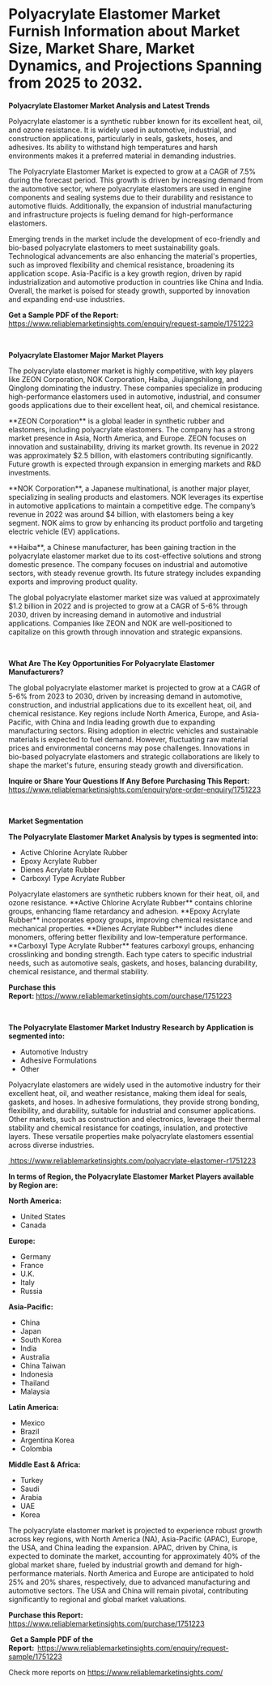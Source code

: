 <p><h1>Polyacrylate Elastomer Market Furnish Information about Market Size, Market Share, Market Dynamics, and Projections Spanning from 2025 to 2032.</h1></p><p><strong>Polyacrylate Elastomer Market Analysis and Latest Trends</strong></p>
<p><p>Polyacrylate elastomer is a synthetic rubber known for its excellent heat, oil, and ozone resistance. It is widely used in automotive, industrial, and construction applications, particularly in seals, gaskets, hoses, and adhesives. Its ability to withstand high temperatures and harsh environments makes it a preferred material in demanding industries.</p><p>The Polyacrylate Elastomer Market is expected to grow at a CAGR of 7.5% during the forecast period. This growth is driven by increasing demand from the automotive sector, where polyacrylate elastomers are used in engine components and sealing systems due to their durability and resistance to automotive fluids. Additionally, the expansion of industrial manufacturing and infrastructure projects is fueling demand for high-performance elastomers.</p><p>Emerging trends in the market include the development of eco-friendly and bio-based polyacrylate elastomers to meet sustainability goals. Technological advancements are also enhancing the material's properties, such as improved flexibility and chemical resistance, broadening its application scope. Asia-Pacific is a key growth region, driven by rapid industrialization and automotive production in countries like China and India. Overall, the market is poised for steady growth, supported by innovation and expanding end-use industries.</p></p>
<p><strong>Get a Sample PDF of the Report:&nbsp;</strong> <a href="https://www.reliablemarketinsights.com/enquiry/request-sample/1751223?utm_campaign=1948&utm_medium=2&utm_source=Github&utm_content=ia&utm_term=26012025&utm_id=polyacrylate-elastomer">https://www.reliablemarketinsights.com/enquiry/request-sample/1751223</a></p>
<p>&nbsp;</p>
<p><strong>Polyacrylate Elastomer Major Market Players</strong></p>
<p><p>The polyacrylate elastomer market is highly competitive, with key players like ZEON Corporation, NOK Corporation, Haiba, Jiujiangshilong, and Qinglong dominating the industry. These companies specialize in producing high-performance elastomers used in automotive, industrial, and consumer goods applications due to their excellent heat, oil, and chemical resistance.</p><p>**ZEON Corporation** is a global leader in synthetic rubber and elastomers, including polyacrylate elastomers. The company has a strong market presence in Asia, North America, and Europe. ZEON focuses on innovation and sustainability, driving its market growth. Its revenue in 2022 was approximately $2.5 billion, with elastomers contributing significantly. Future growth is expected through expansion in emerging markets and R&D investments.</p><p>**NOK Corporation**, a Japanese multinational, is another major player, specializing in sealing products and elastomers. NOK leverages its expertise in automotive applications to maintain a competitive edge. The company’s revenue in 2022 was around $4 billion, with elastomers being a key segment. NOK aims to grow by enhancing its product portfolio and targeting electric vehicle (EV) applications.</p><p>**Haiba**, a Chinese manufacturer, has been gaining traction in the polyacrylate elastomer market due to its cost-effective solutions and strong domestic presence. The company focuses on industrial and automotive sectors, with steady revenue growth. Its future strategy includes expanding exports and improving product quality.</p><p>The global polyacrylate elastomer market size was valued at approximately $1.2 billion in 2022 and is projected to grow at a CAGR of 5-6% through 2030, driven by increasing demand in automotive and industrial applications. Companies like ZEON and NOK are well-positioned to capitalize on this growth through innovation and strategic expansions.</p></p>
<p>&nbsp;</p>
<p><strong>What Are The Key Opportunities For Polyacrylate Elastomer Manufacturers?</strong></p>
<p><p>The global polyacrylate elastomer market is projected to grow at a CAGR of 5-6% from 2023 to 2030, driven by increasing demand in automotive, construction, and industrial applications due to its excellent heat, oil, and chemical resistance. Key regions include North America, Europe, and Asia-Pacific, with China and India leading growth due to expanding manufacturing sectors. Rising adoption in electric vehicles and sustainable materials is expected to fuel demand. However, fluctuating raw material prices and environmental concerns may pose challenges. Innovations in bio-based polyacrylate elastomers and strategic collaborations are likely to shape the market's future, ensuring steady growth and diversification.</p></p>
<p><strong>Inquire or Share Your Questions If Any Before Purchasing This Report:</strong> <a href="https://www.reliablemarketinsights.com/enquiry/pre-order-enquiry/1751223?utm_campaign=1948&utm_medium=2&utm_source=Github&utm_content=ia&utm_term=26012025&utm_id=polyacrylate-elastomer">https://www.reliablemarketinsights.com/enquiry/pre-order-enquiry/1751223</a></p>
<p>&nbsp;</p>
<p><strong>Market Segmentation</strong></p>
<p><strong>The Polyacrylate Elastomer Market Analysis by types is segmented into:</strong></p>
<p><ul><li>Active Chlorine Acrylate Rubber</li><li>Epoxy Acrylate Rubber</li><li>Dienes Acrylate Rubber</li><li>Carboxyl Type Acrylate Rubber</li></ul></p>
<p><p>Polyacrylate elastomers are synthetic rubbers known for their heat, oil, and ozone resistance. **Active Chlorine Acrylate Rubber** contains chlorine groups, enhancing flame retardancy and adhesion. **Epoxy Acrylate Rubber** incorporates epoxy groups, improving chemical resistance and mechanical properties. **Dienes Acrylate Rubber** includes diene monomers, offering better flexibility and low-temperature performance. **Carboxyl Type Acrylate Rubber** features carboxyl groups, enhancing crosslinking and bonding strength. Each type caters to specific industrial needs, such as automotive seals, gaskets, and hoses, balancing durability, chemical resistance, and thermal stability.</p></p>
<p><strong>Purchase this Report:&nbsp;</strong><a href="https://www.reliablemarketinsights.com/purchase/1751223?utm_campaign=1948&utm_medium=2&utm_source=Github&utm_content=ia&utm_term=26012025&utm_id=polyacrylate-elastomer">https://www.reliablemarketinsights.com/purchase/1751223</a></p>
<p>&nbsp;</p>
<p><strong>The Polyacrylate Elastomer Market Industry Research by Application is segmented into:</strong></p>
<p><ul><li>Automotive Industry</li><li>Adhesive Formulations</li><li>Other</li></ul></p>
<p><p>Polyacrylate elastomers are widely used in the automotive industry for their excellent heat, oil, and weather resistance, making them ideal for seals, gaskets, and hoses. In adhesive formulations, they provide strong bonding, flexibility, and durability, suitable for industrial and consumer applications. Other markets, such as construction and electronics, leverage their thermal stability and chemical resistance for coatings, insulation, and protective layers. These versatile properties make polyacrylate elastomers essential across diverse industries.</p></p>
<p><a href="https://www.reliablemarketinsights.com/polyacrylate-elastomer-r1751223?utm_campaign=1948&utm_medium=2&utm_source=Github&utm_content=ia&utm_term=26012025&utm_id=polyacrylate-elastomer">&nbsp;https://www.reliablemarketinsights.com/polyacrylate-elastomer-r1751223</a></p>
<p><strong>In terms of Region, the Polyacrylate Elastomer Market Players available by Region are:</strong></p>
<p>
    <p> <strong> North America: </strong>
        <ul>
            <li>United States</li>
            <li>Canada</li>
        </ul>
        </p> 
    <p> <strong> Europe: </strong>
        <ul>
            <li>Germany</li>
            <li>France</li>
            <li>U.K.</li>
            <li>Italy</li>
            <li>Russia</li>
        </ul>
        </p> 
    <p> <strong> Asia-Pacific: </strong>
        <ul>
            <li>China</li>
            <li>Japan</li>
            <li>South Korea</li>
            <li>India</li>
            <li>Australia</li>
            <li>China Taiwan</li>
            <li>Indonesia</li>
            <li>Thailand</li>
            <li>Malaysia</li>
        </ul>
        </p> 
    <p> <strong> Latin America: </strong>
        <ul>
            <li>Mexico</li>
            <li>Brazil</li>
            <li>Argentina Korea</li>
            <li>Colombia</li>
        </ul>
        </p> 
    <p> <strong> Middle East & Africa: </strong>
        <ul>
            <li>Turkey</li>
            <li>Saudi</li>
            <li>Arabia</li>
            <li>UAE</li>
            <li>Korea</li>
        </ul>
    </p>
    </p>
<p><p>The polyacrylate elastomer market is projected to experience robust growth across key regions, with North America (NA), Asia-Pacific (APAC), Europe, the USA, and China leading the expansion. APAC, driven by China, is expected to dominate the market, accounting for approximately 40% of the global market share, fueled by industrial growth and demand for high-performance materials. North America and Europe are anticipated to hold 25% and 20% shares, respectively, due to advanced manufacturing and automotive sectors. The USA and China will remain pivotal, contributing significantly to regional and global market valuations.</p></p>
<p><strong>Purchase this Report: </strong><a href="https://www.reliablemarketinsights.com/purchase/1751223?utm_campaign=1948&utm_medium=2&utm_source=Github&utm_content=ia&utm_term=26012025&utm_id=polyacrylate-elastomer">https://www.reliablemarketinsights.com/purchase/1751223</a></p>
<p>&nbsp;<strong>Get a Sample PDF of the Report:&nbsp;&nbsp;</strong><a href="https://www.reliablemarketinsights.com/enquiry/request-sample/1751223?utm_campaign=1948&utm_medium=2&utm_source=Github&utm_content=ia&utm_term=26012025&utm_id=polyacrylate-elastomer">https://www.reliablemarketinsights.com/enquiry/request-sample/1751223</a></p>
<p><strong></strong></p>
<p>Check more reports on <a href="https://www.reliablemarketinsights.com/?utm_campaign=1948&utm_medium=2&utm_source=Github&utm_content=ia&utm_term=26012025&utm_id=polyacrylate-elastomer">https://www.reliablemarketinsights.com/</a></p>